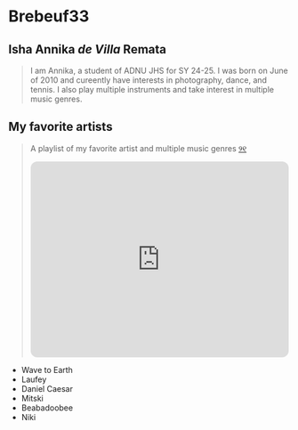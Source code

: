 # Brebeuf33
## Isha Annika *de Villa* Remata
> I am Annika, a student of ADNU JHS for SY 24-25. I was born on June of 2010 and cureently have interests in photography, dance, and tennis. I also play multiple instruments and take interest in multiple music genres.
## My favorite artists
> A playlist of my favorite artist and multiple music genres
[୨୧](https://open.spotify.com/playlist/1zqdLcduaFWb23jT73udz9?si=ac2839524d834508)
> <iframe style="border-radius:12px" src="https://open.spotify.com/embed/playlist/1zqdLcduaFWb23jT73udz9?utm_source=generator&theme=0" width="100%" height="352" frameBorder="0" allowfullscreen="" allow="autoplay; clipboard-write; encrypted-media; fullscreen; picture-in-picture" loading="lazy"></iframe>
- Wave to Earth
- Laufey
- Daniel Caesar
- Mitski
- Beabadoobee
- Niki
